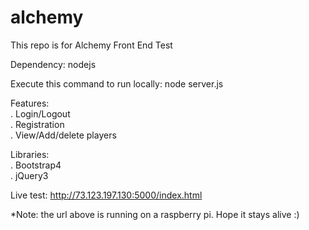 # alchemy
This repo is for Alchemy Front End Test

Dependency: nodejs

Execute this command to run locally:
node server.js

Features:<br/>
. Login/Logout<br/>
. Registration<br/>
. View/Add/delete players<br/>

Libraries:<br/>
. Bootstrap4<br/>
. jQuery3<br/>

Live test: http://73.123.197.130:5000/index.html

*Note: the url above is running on a raspberry pi. Hope it stays alive :)
